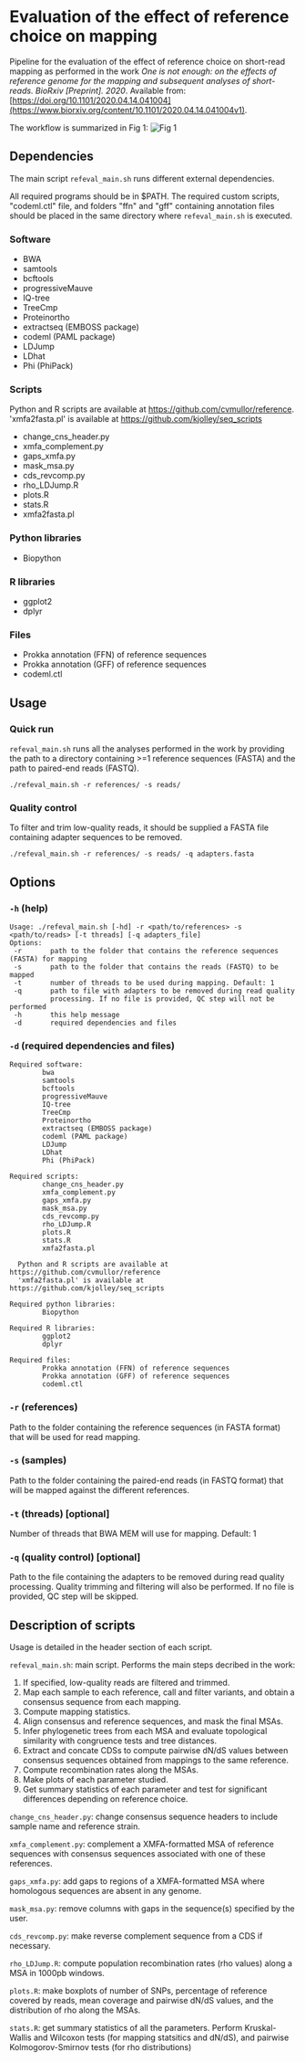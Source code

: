 # Evaluation of the effect of reference choice on mapping
Pipeline for the evaluation of the effect of reference choice on short-read mapping as performed in the work *One is not enough: on the effects of reference genome for the mapping and subsequent analyses of short-reads. BioRxiv [Preprint]. 2020*. Available from: [https://doi.org/10.1101/2020.04.14.041004](https://www.biorxiv.org/content/10.1101/2020.04.14.041004v1).

The workflow is summarized in Fig 1:
![Fig 1](Fig1_overview.png)

## Dependencies

The main script `refeval_main.sh` runs different external dependencies.

All required programs should be in $PATH. The required custom scripts, "codeml.ctl" file, and folders "ffn" and "gff" containing annotation files should be placed in the same directory where `refeval_main.sh` is executed.

### Software
* BWA
* samtools
* bcftools
* progressiveMauve
* IQ-tree
* TreeCmp
* Proteinortho
* extractseq (EMBOSS package)
* codeml (PAML package)
* LDJump
* LDhat
* Phi (PhiPack)

### Scripts
Python and R scripts are available at https://github.com/cvmullor/reference. 'xmfa2fasta.pl' is available at https://github.com/kjolley/seq_scripts
  
* change_cns_header.py
* xmfa_complement.py
* gaps_xmfa.py
* mask_msa.py
* cds_revcomp.py
* rho_LDJump.R
* plots.R
* stats.R
* xmfa2fasta.pl

### Python libraries
* Biopython

### R libraries
* ggplot2
* dplyr

### Files
* Prokka annotation (FFN) of reference sequences
* Prokka annotation (GFF) of reference sequences
* codeml.ctl

## Usage

### Quick run

`refeval_main.sh` runs all the analyses performed in the work by providing the path to a directory containing >=1 reference sequences (FASTA) and the path to paired-end reads (FASTQ).

`./refeval_main.sh -r references/ -s reads/`

### Quality control

To filter and trim low-quality reads, it should be supplied a FASTA file containing adapter sequences to be removed.

`./refeval_main.sh -r references/ -s reads/ -q adapters.fasta`

## Options

### `-h` (help)
```
Usage: ./refeval_main.sh [-hd] -r <path/to/references> -s <path/to/reads> [-t threads] [-q adapters_file]
Options:
 -r       path to the folder that contains the reference sequences (FASTA) for mapping
 -s       path to the folder that contains the reads (FASTQ) to be mapped
 -t       number of threads to be used during mapping. Default: 1
 -q       path to file with adapters to be removed during read quality
          processing. If no file is provided, QC step will not be performed
 -h       this help message
 -d       required dependencies and files
```

### `-d` (required dependencies and files)
```
Required software:
        bwa
        samtools
        bcftools
        progressiveMauve
        IQ-tree
        TreeCmp
        Proteinortho
        extractseq (EMBOSS package)
        codeml (PAML package)
        LDJump
        LDhat
        Phi (PhiPack)

Required scripts:
        change_cns_header.py
        xmfa_complement.py
        gaps_xmfa.py
        mask_msa.py
        cds_revcomp.py
        rho_LDJump.R
        plots.R
        stats.R
        xmfa2fasta.pl

  Python and R scripts are available at https://github.com/cvmullor/reference
  'xmfa2fasta.pl' is available at https://github.com/kjolley/seq_scripts

Required python libraries:
        Biopython

Required R libraries:
        ggplot2
        dplyr

Required files:
        Prokka annotation (FFN) of reference sequences
        Prokka annotation (GFF) of reference sequences
        codeml.ctl
```

### `-r` (references)
Path to the folder containing the reference sequences (in FASTA format) that will be used for read mapping.

### `-s` (samples)
Path to the folder containing the paired-end reads (in FASTQ format) that will be mapped against the different references.

### `-t` (threads) [optional]
Number of threads that BWA MEM will use for mapping. Default: 1

### `-q` (quality control) [optional]
Path to the file containing the adapters to be removed during read quality processing. Quality trimming and filtering will also be performed.
If no file is provided, QC step will be skipped.

## Description of scripts

Usage is detailed in the header section of each script.

`refeval_main.sh`: main script. Performs the main steps decribed in the work:
  1) If specified, low-quality reads are filtered and trimmed.
  2) Map each sample to each reference, call and filter variants, and obtain a consensus sequence from each mapping.
  3) Compute mapping statistics.
  4) Align consensus and reference sequences, and mask the final MSAs.
  5) Infer phylogenetic trees from each MSA and evaluate topological similarity with congruence tests and tree distances.
  6) Extract and concate CDSs to compute pairwise dN/dS values between consensus sequences obtained from mappings to the same reference.
  7) Compute recombination rates along the MSAs.
  8) Make plots of each parameter studied.
  9) Get summary statistics of each parameter and test for significant differences depending on reference choice.

`change_cns_header.py`: change consensus sequence headers to include sample name and reference strain.

`xmfa_complement.py`: complement a XMFA-formatted MSA of reference sequences with consensus sequences associated with one of these references.

`gaps_xmfa.py`: add gaps to regions of a XMFA-formatted MSA where homologous sequences are absent in any genome. 

`mask_msa.py`: remove columns with gaps in the sequence(s) specified by the user.

`cds_revcomp.py`: make reverse complement sequence from a CDS if necessary.

`rho_LDJump.R`: compute population recombination rates (rho values) along a MSA in 1000pb windows.

`plots.R`: make boxplots of number of SNPs, percentage of reference covered by reads, mean coverage and pairwise dN/dS values, and the distribution of rho along the MSAs.

`stats.R`: get summary statistics of all the parameters. Perform Kruskal-Wallis and Wilcoxon tests (for mapping statsitics and dN/dS), and pairwise Kolmogorov-Smirnov tests (for rho distributions)


